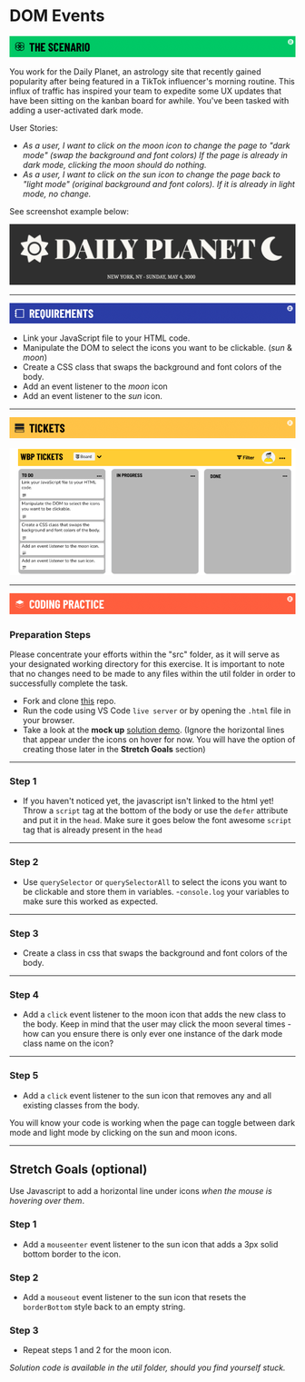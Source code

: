 # DOM Events

![Scenario](./util/assets/banner-scenario.png)

You work for the Daily Planet, an astrology site that recently gained popularity after being featured in a TikTok influencer's morning routine. This influx of traffic has inspired your team to expedite some UX updates that have been sitting on the kanban board for awhile. You've been tasked with adding a user-activated dark mode.

User Stories:
- _As a user, I want to click on the moon icon to change the page to "dark mode" (swap the background and font colors) If the page is already in dark mode, clicking the moon should do nothing._
- _As a user, I want to click on the sun icon to change the page back to "light mode" (original background and font colors). If it is already in light mode, no change._

See screenshot example below:

![Daily Planet heading and subheading shown with a dark background and light text.](./util/assets/example.png)

---
![Requirements](./util/assets/banner-requirements.png)

- Link your JavaScript file to your HTML code.
- Manipulate the DOM to select the icons you want to be clickable. (_sun_ & _moon_)
- Create a CSS class that swaps the background and font colors of the body.
- Add an event listener to the _moon_ icon
- Add an event listener to the _sun_ icon. 

---
![Tickets](./util/assets/banner-tickets.png)

![Kanban Board](./util/assets/kanban-jira-board-dom-events.png)

---
![Coding Practice](./util/assets/banner-coding.png)

### Preparation Steps

Please concentrate your efforts within the "src" folder, as it will serve as your designated working directory for this exercise. It is important to note that no changes need to be made to any files within the util folder in order to successfully complete the task.

- Fork and clone [this](https://git.generalassemb.ly/SEI-Standard-Curriculum/M1L9-dom-events-starter-code) repo.
- Run the code using VS Code `live server` or by opening the `.html` file in your browser.
- Take a look at the **mock up** [solution demo](https://pages.git.generalassemb.ly/taylor-darneille/dom-events-solution/). (Ignore the horizontal lines that appear under the icons on hover for now. You will have the option of creating those later in the **Stretch Goals** section)

---
### Step 1

- If you haven't noticed yet, the javascript isn't linked to the html yet! Throw a `script` tag at the bottom of the body or use the `defer` attribute and put it in the `head`. Make sure it goes below the font awesome `script` tag that is already present in the `head`

---
### Step 2

- Use `querySelector` or `querySelectorAll` to select the icons you want to be clickable and store them in variables. 
-`console.log` your variables to make sure this worked as expected.

---
### Step 3

- Create a class in css that swaps the background and font colors of the body.

---
### Step 4

- Add a `click` event listener to the moon icon that adds the new class to the body. Keep in mind that the user may click the moon several times - how can you ensure there is only ever one instance of the dark mode class name on the icon?

---
### Step 5

- Add a `click` event listener to the sun icon that removes any and all existing classes from the body.

You will know your code is working when the page can toggle between dark mode and light mode by clicking on the sun and moon icons. 


---
## Stretch Goals (optional)

Use Javascript to add a horizontal line under icons _when the mouse is hovering over them_.

### Step 1

- Add a `mouseenter` event listener to the sun icon that adds a 3px solid bottom border to the icon.

### Step 2

- Add a `mouseout` event listener to the sun icon that resets the `borderBottom` style back to an empty string.

### Step 3

- Repeat steps 1 and 2 for the moon icon.

_Solution code is available in the util folder, should you find yourself stuck._
